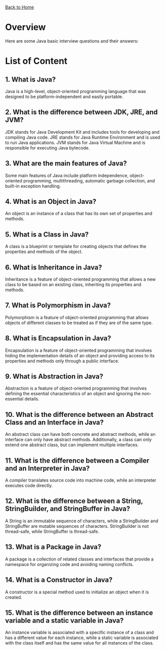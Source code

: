 [Back to Home](../README.md)

# Overview
Here are some Java basic interview questions 
and their answers:

# List of Content
## 1. What is Java?
Java is a high-level, object-oriented programming language 
that was designed to be platform-independent and easily portable.

## 2. What is the difference between JDK, JRE, and JVM?
JDK stands for Java Development Kit 
and includes tools for developing 
and compiling Java code. 
JRE stands for Java Runtime Environment 
and is used to run Java applications. 
JVM stands for Java Virtual Machine 
and is responsible for executing Java bytecode.

## 3. What are the main features of Java?
Some main features of Java include 
platform independence, object-oriented programming, 
multithreading, automatic garbage collection, 
and built-in exception handling.

## 4. What is an Object in Java?
An object is an instance of a class 
that has its own set of properties and methods.

## 5. What is a Class in Java?
A class is a blueprint or template 
for creating objects that defines the properties 
and methods of the object.

## 6. What is Inheritance in Java?
Inheritance is a feature of object-oriented programming 
that allows a new class to be based on an existing class, 
inheriting its properties and methods.

## 7. What is Polymorphism in Java?
Polymorphism is a feature of object-oriented programming 
that allows objects of different classes to be treated 
as if they are of the same type.

## 8. What is Encapsulation in Java?
Encapsulation is a feature of object-oriented programming 
that involves hiding the implementation details 
of an object and providing access to its properties 
and methods only through a public interface.

## 9. What is Abstraction in Java?
Abstraction is a feature of object-oriented programming 
that involves defining the essential characteristics 
of an object and ignoring the non-essential details.

## 10. What is the difference between an Abstract Class and an Interface in Java?
An abstract class can have both concrete 
and abstract methods, 
while an interface can only have abstract methods. 
Additionally, a class can only extend one abstract class, 
but can implement multiple interfaces.

## 11. What is the difference between a Compiler and an Interpreter in Java?
A compiler translates source code into machine code, 
while an interpreter executes code directly.

## 12. What is the difference between a String, StringBuilder, and StringBuffer in Java?
A String is an immutable sequence of characters, 
while a StringBuilder and StringBuffer are mutable sequences 
of characters. StringBuilder is not thread-safe, 
while StringBuffer is thread-safe.

## 13. What is a Package in Java?
A package is a collection of related classes 
and interfaces that provide a namespace for organizing code 
and avoiding naming conflicts.

## 14. What is a Constructor in Java?
A constructor is a special method used to initialize an object 
when it is created.

## 15. What is the difference between an instance variable and a static variable in Java?
An instance variable is associated with a specific 
instance of a class and has a different value for each instance, 
while a static variable is associated with the class itself 
and has the same value for all instances of the class.
